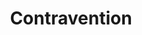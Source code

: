 ---
title: Contravention
longTitle: 'Contravention'
tags:
- gccommon
french:
- "[[Contravention]]"
---
